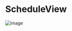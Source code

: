 # ScheduleView

![image](https://github.com/jack-chong/ScheduleView/blob/master/app/gif/ScheduleView.gif)
